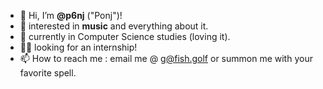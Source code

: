 - 👋 Hi, I’m **@p6nj** ("Ponj")!
- 👀 interested in **music** and everything about it.
- 🌱 currently in Computer Science studies (loving it).
- 👨‍💼 looking for an internship!
- 📫 How to reach me : email me @ [g@fish.golf](mailto:g@fish.golf) or summon me with your favorite spell.
